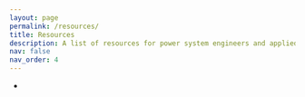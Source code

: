```yaml
---
layout: page
permalink: /resources/
title: Resources
description: A list of resources for power system engineers and applied mathematicians. - Coming soon! 
nav: false
nav_order: 4
---
```


<ul>
  <li></li>
  
</ul>




